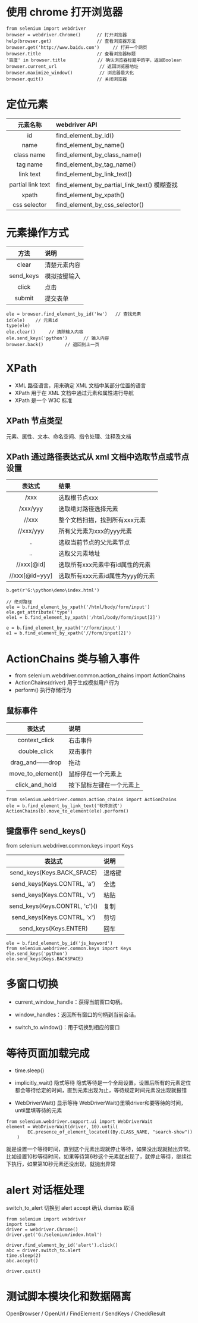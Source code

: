 # 使用 chrome 打开浏览器

```
from selenium import webdriver
browser = webdriver.Chrome()      // 打开浏览器
help(browser.get)                 // 查看浏览器方法
browser.get('http://www.baidu.com')     // 打开一个网页
browser.title                     // 查看浏览器标题
'百度' in browser.title            // 确认浏览器标题中的字，返回Boolean
browser.current_url                // 返回浏览器地址
browser.maximize_window()          // 浏览器最大化
browser.quit()                    // 关闭浏览器
```

# 定位元素

| 元素名称 | webdriver API |
| :---:    | :--- |
| id | find_element_by_id() |
| name | find_element_by_name() |
| class name | find_element_by_class_name() |
| tag name | find_element_by_tag_name() |
| link text | find_element_by_link_text() |
| partial link text | find_element_by_partial_link_text() 模糊查找|
| xpath | find_element_by_xpath() |
| css selector | find_element_by_css_selector() |


# 元素操作方式

| 方法 | 说明 |
| :---:    | :--- |
| clear | 清楚元素内容 |
| send_keys | 模拟按键输入 |
| click | 点击 |
| submit | 提交表单 |

```
ele = browser.find_element_by_id('kw')   // 查找元素
id(ele)    // 元素id
type(ele)
ele.clear()     // 清除输入内容
ele.send_keys('python')      // 输入内容
browser.back()        // 退回到上一页
```


# XPath

* XML 路径语言，用来确定 XML 文档中某部分位置的语言
* XPath 用于在 XML 文档中通过元素和属性进行导航
* XPath 是一个 W3C 标准


## XPath 节点类型

元素、属性、文本、命名空间、指令处理、注释及文档

## XPath 通过路径表达式从 xml 文档中选取节点或节点设置

| 表达式 | 结果 |
| :---:    | :--- |
| /xxx | 选取根节点xxx |
| /xxx/yyy | 选取绝对路径选择元素 |
| //xxx | 整个文档扫描，找到所有xxx元素 |
| //xxx/yyy | 所有父元素为xxx的yyy元素 |
| . | 选取当前节点的父元素节点 |
| .. | 选取父元素地址 |
| //xxx[@id] | 选取所有xxx元素中有id属性的元素 |
| //xxx[@id=yyy] | 选取所有xxx元素id属性为yyy的元素 |

```
b.get(r'G:\python\demo\index.html')

// 绝对路径
ele = b.find_element_by_xpath('/html/body/form/input')
ele.get_attribute('type')
ele1 = b.find_element_by_xpath('/html/body/form/input[2]')

e = b.find_element_by_xpath('//form/input')
e1 = b.find_element_by_xpath('//form/input[2]')
```

# ActionChains 类与输入事件

* from selenium.webdriver.common.action_chains import ActionChains
* ActionChains(driver) 用于生成模拟用户行为
* perform() 执行存储行为


## 鼠标事件

| 表达式 | 说明 |
| :---:    | :--- |
| context_click | 右击事件 |
| double_click | 双击事件 |
| drag_and——drop | 拖动 |
| move_to_element() | 鼠标停在一个元素上 |
| click_and_hold | 按下鼠标左键在一个元素上 |

```
from selenium.webdriver.common.action_chains import ActionChains
ele = b.find_element_by_link_text('软件测试')
ActionChains(b).move_to_element(ele).perform()
```

## 键盘事件 send_keys()
from selenium.webdriver.common.keys import Keys

| 表达式 | 说明 |
| :---:    | :--- |
| send_keys(Keys.BACK_SPACE) | 退格键 |
| send_keys(Keys.CONTRL, 'a') | 全选 |
| send_keys(Keys.CONTRL, 'v') | 粘贴 |
| send_keys(Keys.CONTRL, 'c')() | 复制 |
| send_keys(Keys.CONTRL, 'x') | 剪切 |
| send_keys(Keys.ENTER) | 回车 |

```
ele = b.find_element_by_id('js_keyword')
from selenium.webdriver.common.keys import Keys
ele.send_keys('python')
ele.send_keys(Keys.BACKSPACE)
```


# 多窗口切换

* current_window_handle：获得当前窗口句柄。

* window_handles：返回所有窗口的句柄到当前会话。

* switch_to.window()：用于切换到相应的窗口


# 等待页面加载完成

* time.sleep()

* implicitly_wait()   隐式等待
隐式等待是一个全局设置，设置后所有的元素定位都会等待给定的时间，直到元素出现为止，等待规定时间元素没出现就报错

* WebDriverWait()   显示等待
WebDriverWait()里填driver和要等待的时间，until里填等待的元素
```
from selenium.webdriver.support.ui import WebDriverWait
element = WebDriverWait(driver, 10).until(
        EC.presence_of_element_located((By.CLASS_NAME, "search-show"))
    )
```

就是设置一个等待时间，直到这个元素出现就停止等待，如果没出现就抛出异常。
比如设置10秒等待时间，如果等待第6秒这个元素就出现了，就停止等待，继续往下执行，如果第10秒元素还没出现，就抛出异常



# alert 对话框处理

switch_to_alert  切换到 alert
accept  确认
dismiss  取消

```
from selenium import webdriver
import time
driver = webdriver.Chrome()
driver.get('G:/selenium/index.html')

driver.find_element_by_id('alert').click()
abc = driver.switch_to.alert
time.sleep(2)
abc.accept()

driver.quit()
```


# 测试脚本模块化和数据隔离

OpenBrowser / OpenUrl / FindElement / SendKeys / CheckResult

